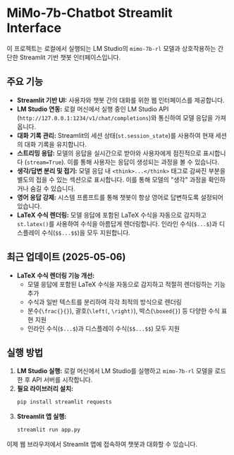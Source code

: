 # MiMo-7b-Chatbot Streamlit Interface

이 프로젝트는 로컬에서 실행되는 LM Studio의 `mimo-7b-rl` 모델과 상호작용하는 간단한 Streamlit 기반 챗봇 인터페이스입니다.

## 주요 기능

*   **Streamlit 기반 UI:** 사용자와 챗봇 간의 대화를 위한 웹 인터페이스를 제공합니다.
*   **LM Studio 연동:** 로컬 머신에서 실행 중인 LM Studio API (`http://127.0.0.1:1234/v1/chat/completions`)와 통신하여 모델 응답을 가져옵니다.
*   **대화 기록 관리:** Streamlit의 세션 상태(`st.session_state`)를 사용하여 현재 세션의 대화 기록을 유지합니다.
*   **스트리밍 응답:** 모델의 응답을 실시간으로 받아와 사용자에게 점진적으로 표시합니다 (`stream=True`). 이를 통해 사용자는 응답이 생성되는 과정을 볼 수 있습니다.
*   **생각/답변 분리 및 접기:** 모델 응답 내 `<think>...</think>` 태그로 감싸진 부분을 별도의 접을 수 있는 섹션으로 표시합니다. 이를 통해 모델의 "생각" 과정을 확인하거나 숨길 수 있습니다.
*   **영어 응답 강제:** 시스템 프롬프트를 통해 챗봇이 항상 영어로 답변하도록 설정되어 있습니다.
*   **LaTeX 수식 렌더링:** 모델 응답에 포함된 LaTeX 수식을 자동으로 감지하고 `st.latex()`를 사용하여 수식을 아름답게 렌더링합니다. 인라인 수식(`$...$`)과 디스플레이 수식(`$$...$$`)을 모두 지원합니다.

## 최근 업데이트 (2025-05-06)

* **LaTeX 수식 렌더링 기능 개선:** 
  * 모델 응답에 포함된 LaTeX 수식을 자동으로 감지하고 적절히 렌더링하는 기능 추가
  * 수식과 일반 텍스트를 분리하여 각각 최적의 방식으로 렌더링
  * 분수(`\frac{}{}`), 괄호(`\left(`, `\right)`), 박스(`\boxed{}`) 등 다양한 수식 표현 지원
  * 인라인 수식(`$...$`)과 디스플레이 수식(`$$...$$`) 모두 지원

## 실행 방법

1.  **LM Studio 실행:** 로컬 머신에서 LM Studio를 실행하고 `mimo-7b-rl` 모델을 로드한 후 API 서버를 시작합니다.
2.  **필요 라이브러리 설치:**
    ```bash
    pip install streamlit requests
    ```
3.  **Streamlit 앱 실행:**
    ```bash
    streamlit run app.py
    ```

이제 웹 브라우저에서 Streamlit 앱에 접속하여 챗봇과 대화할 수 있습니다.
